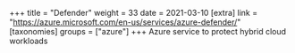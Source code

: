 +++
title = "Defender"
weight = 33
date = 2021-03-10
[extra]
link = "https://azure.microsoft.com/en-us/services/azure-defender/"
[taxonomies]
groups = ["azure"]
+++
Azure service to protect hybrid cloud workloads

